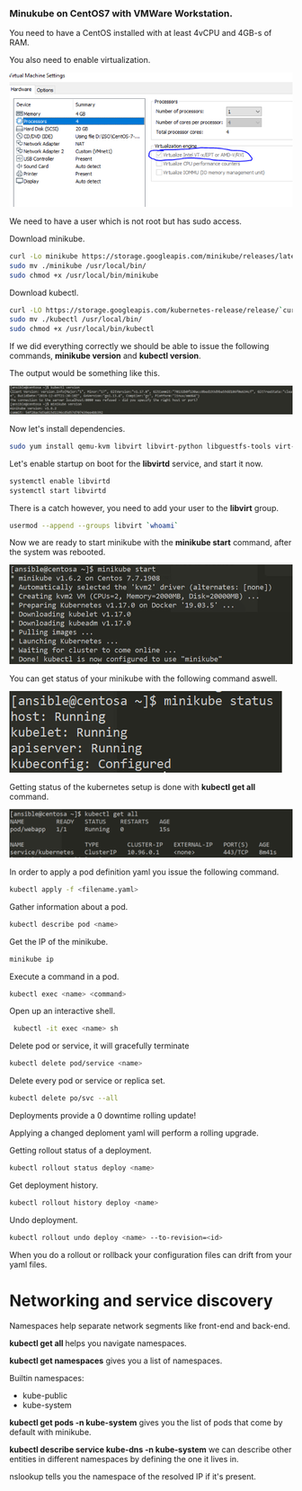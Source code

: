 ### Minukube on CentOS7 with VMWare Workstation.

You need to have a CentOS installed with at least 4vCPU and 4GB-s of RAM.

You also need to enable virtualization.

![virt](./pics/virt.PNG)

We need to have a user which is not root but has sudo access.

Download minikube.

``` bash
curl -Lo minikube https://storage.googleapis.com/minikube/releases/latest/minikube-linux-amd64 
sudo mv ./minikube /usr/local/bin/
sudo chmod +x /usr/local/bin/minikube
```

Download kubectl.

``` bash
curl -LO https://storage.googleapis.com/kubernetes-release/release/`curl -s https://storage.googleapis.com/kubernetes-release/release/stable.txt`/bin/linux/amd64/kubectl
sudo mv ./kubectl /usr/local/bin/
sudo chmod +x /usr/local/bin/kubectl
```

If we did everything correctly we should be able to issue the following commands, **minikube version** and **kubectl version**.

The output would be something like this.

![version](./pics/version.PNG)

Now let's install dependencies.

``` bash
sudo yum install qemu-kvm libvirt libvirt-python libguestfs-tools virt-install -y
```

Let's enable startup on boot for the **libvirtd** service, and start it now.

``` bash
systemctl enable libvirtd
systemctl start libvirtd
```

There is a catch however, you need to add your user to the **libvirt** group. 

``` bash
usermod --append --groups libvirt `whoami`
```

Now we are ready to start minikube with the **minikube start** command, after the system was rebooted.

![start](./pics/start.PNG)

You can get status of your minikube with the following command aswell.

![status](./pics/status.PNG)

Getting status of the kubernetes setup is done with **kubectl get all** command.

![state](./pics/state.PNG)

In order to apply a pod definition yaml you issue the following command.

``` bash
kubectl apply -f <filename.yaml>
```

Gather information about a pod.

``` bash
kubectl describe pod <name>
```

Get the IP of the minikube.

``` bash
minikube ip
```

Execute a command in a pod.

``` bash
kubectl exec <name> <command>
```

Open up an interactive shell.

``` bash
 kubectl -it exec <name> sh
```

Delete pod or service, it will gracefully terminate

``` bash
kubectl delete pod/service <name>
```

Delete every pod or service or replica set.

``` bash
kubectl delete po/svc --all
```

Deployments provide a 0 downtime rolling update!

Applying a changed deploment yaml will perform a rolling upgrade.

Getting rollout status of a deployment.

``` bash
kubectl rollout status deploy <name>
```

Get deployment history.

``` bash
kubectl rollout history deploy <name>
```

Undo deployment.

``` bash
kubectl rollout undo deploy <name> --to-revision=<id>
```

When you do a rollout or rollback your configuration files can drift from your yaml files.

# Networking and service discovery

Namespaces help separate network segments like front-end and back-end.

**kubectl get all <namespace>** helps you navigate namespaces.

**kubectl get namespaces** gives you a list of namespaces.

Builtin namespaces:
- kube-public
- kube-system

**kubectl get pods -n kube-system** gives you the list of pods that come by default with minikube.

**kubectl describe service kube-dns -n kube-system** we can describe other entities in different namespaces by defining the one it lives in.

nslookup tells you the namespace of the resolved IP if it's present.